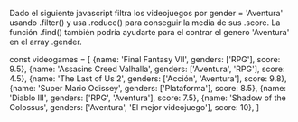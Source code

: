Dado el siguiente javascript filtra los videojuegos por gender = 'Aventura' usando .filter() y usa .reduce() para conseguir la media de sus .score. La función .find() también podría ayudarte para el contrar el genero 'Aventura' en el array .gender.

const videogames = [
    {name: 'Final Fantasy VII', genders: ['RPG'], score: 9.5},
    {name: 'Assasins Creed Valhalla', genders: ['Aventura', 'RPG'], score: 4.5},
    {name: 'The Last of Us 2', genders: ['Acción', 'Aventura'], score: 9.8},
    {name: 'Super Mario Odissey', genders: ['Plataforma'], score: 8.5},
    {name: 'Diablo III', genders: ['RPG', 'Aventura'], score: 7.5},
    {name: 'Shadow of the Colossus', genders: ['Aventura', 'El mejor videojuego'], score: 10},
]